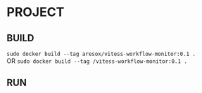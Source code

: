 # PROJECT

## BUILD
`sudo docker build --tag aresox/vitess-workflow-monitor:0.1 .`  
OR 
`sudo docker build --tag /vitess-workflow-monitor:0.1 .`

## RUN
